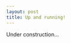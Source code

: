 ```yaml
---
layout: post
title: Up and running!
---
```


Under construction...

<!-- ![_config.yml]({{ site.baseurl }}/images/config.png)
-->

